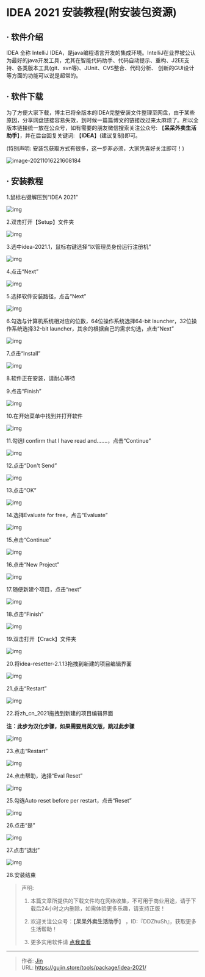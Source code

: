 # IDEA 2021 安装教程(附安装包资源)


## · 软件介绍
IDEA 全称 IntelliJ IDEA，是java编程语言开发的集成环境。IntelliJ在业界被公认为最好的java开发工具，尤其在智能代码助手、代码自动提示、重构、J2EE支持、各类版本工具(git、svn等)、JUnit、CVS整合、代码分析、 创新的GUI设计等方面的功能可以说是超常的。

## · 软件下载
为了方便大家下载，博主已将全版本的IDEA完整安装文件整理至网盘，由于某些原因，分享网盘链接容易失效，到时候一篇篇博文的链接改过来太麻烦了。所以全版本链接统一放在公众号，如有需要的朋友微信搜索关注公众号: 【**呆呆外卖生活助手**】，并在后台回复关键词: 【**IDEA**】(建议复制)即可。

(特别声明: 安装包获取方式有很多，这一步非必须，大家凭喜好关注即可！)

![image-20211016221608184](https://img.gujin.store/img/image-20211016221608184.png)

## · 安装教程

1.鼠标右键解压到“IDEA 2021”

![img](https://img.gujin.store/img/v2-880fc33f1e3838ede333f170f922daca_720w.png)



2.双击打开【Setup】文件夹

![img](https://img.gujin.store/img/v2-1d6cb71d77c4a0465ed89fa7962ab39f_720w.png)

3.选中idea-2021.1，鼠标右键选择“以管理员身份运行注册机”

![img](https://img.gujin.store/img/v2-43a1885d5829da891a6ec73c722b7a6e_720w.png)

4.点击“Next”

![img](https://img.gujin.store/img/v2-97780cd014a37103db30cdbc3c428cea_720w.png)

5.选择软件安装路径，点击“Next”

![img](https://img.gujin.store/img/v2-70c99a802ebfba426aca2b22293524dd_720w.png)

6.勾选与计算机系统相对应的位数，64位操作系统选择64-bit launcher，32位操作系统选择32-bit launcher，其余的根据自己的需求勾选，点击“Next”

![img](https://img.gujin.store/img/v2-153954018983dfeb28db0fb313fd4ebf_720w.png)



7.点击“Install”

![img](https://img.gujin.store/img/v2-c950d7d4c833694a4b45ea301da96228_720w.png)

8.软件正在安装，请耐心等待

9.点击“Finish”

![img](https://img.gujin.store/img/v2-81a8ddd76537c5fc6edd24a86b6ffe2e_720w.png)

10.在开始菜单中找到并打开软件

![img](https://img.gujin.store/img/v2-5fbd905888c5d57f9a01e7925148f5fe_720w.png)

11.勾选I confirm that I have read and.......，点击“Continue”

![img](https://img.gujin.store/img/v2-ec24516fd29825d1272aced44e964f93_720w.png)



12.点击“Don't Send”

![img](https://img.gujin.store/img/v2-26ce940205b0b1d712b11ca2acdfded0_720w.png)



13.点击“OK”

![img](https://img.gujin.store/img/v2-1bf255c7d65a4c0388f54c5929d49706_720w.png)

14.选择Evaluate for free，点击“Evaluate”

![img](https://img.gujin.store/img/v2-24e420df41ebe2092ba31f6cf94efd57_720w.png)



15.点击“Continue”

![img](https://img.gujin.store/img/v2-f441e1dafa83497b0ce11ed31dd8e516_720w.png)

16.点击“New Project”

![img](https://img.gujin.store/img/v2-e7416faf546b9615aa5a23133866b3f7_720w.png)

17.随便新建个项目，点击“next”

![img](https://img.gujin.store/img/v2-0ed01ea4ca3bd1bfd31e048fa325dfea_720w.png)

18.点击“Finish”

![img](https://img.gujin.store/img/v2-c12d11a4c1f792c7876461f3e1ea89ce_720w.png)

19.双击打开【Crack】文件夹

![img](https://img.gujin.store/img/v2-831e14133bfb3bc99b2bc9c91de19607_720w.png)

20.将idea-resetter-2.1.13拖拽到新建的项目编辑界面

![img](https://img.gujin.store/img/v2-e97866fe8136a3de501eaa8a2062065b_720w.png)

21.点击“Restart”

![img](https://img.gujin.store/img/v2-b368846180e11328c93dd73ca6c62154_720w.png)

22.将zh_cn_2021拖拽到新建的项目编辑界面

**注：此步为汉化步骤，如果需要用英文版，跳过此步骤**

![img](https://img.gujin.store/img/v2-ff599e025694815aed6beab8578fd427_720w.png)

23.点击“Restart”

![img](https://img.gujin.store/img/v2-9c74fbd3e4fe1f9c8d71a630011a6376_720w.png)

24.点击帮助，选择“Eval Reset”

![img](https://img.gujin.store/img/v2-6cb9742dde5f90717b623eb416aba6f2_720w.png)

25.勾选Auto reset before per restart，点击“Reset”

![img](https://img.gujin.store/img/v2-f4258fce77c1c543f0e9caac4642ed3b_720w.png)

26.点击“是”

![img](https://img.gujin.store/img/v2-fd9b2e0f7d036766b3771ae4ba5f4df6_720w.png)

27.点击“退出”

![img](https://img.gujin.store/img/v2-866d4c1b9212d3d69c81033a990c9c68_720w.png)



28.安装结束




> 声明: 
>
> 1. 本篇文章所提供的下载文件均在网络收集，不可用于商业用途，请于下载后24小时之内删除，如需体验更多乐趣，请支持正版！
>
> 2. 欢迎关注公众号：【**呆呆外卖生活助手**】 ，ID:『DDZhuSh』，获取更多生活帮助！
>
> 3. 更多实用软件请  [点我查看](/tools)

---

> 作者: [Jin](https://img.gujin.store/img/favicon.ico)  
> URL: https://gujin.store/tools/package/idea-2021/  


